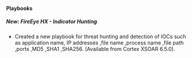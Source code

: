 
#### Playbooks
##### New: FireEye HX - Indicator Hunting
- Created a new playbook for threat hunting and detection of IOCs such as application name, IP addresses ,file name ,process name ,file path ,ports ,MD5 ,SHA1 ,SHA256. (Available from Cortex XSOAR 6.5.0).

